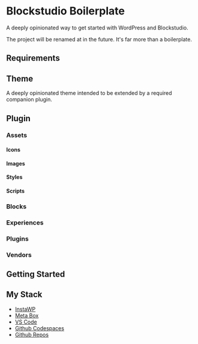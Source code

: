 # Blockstudio Boilerplate
A deeply opinionated way to get started with WordPress and Blockstudio.

The project will be renamed at in the future. It's far more than a boilerplate.

## Requirements

## Theme
A deeply opinionated theme intended to be extended by a required companion plugin.

## Plugin

### Assets

#### Icons

#### Images

#### Styles

#### Scripts

### Blocks

### Experiences

### Plugins

### Vendors

## Getting Started

## My Stack

- [InstaWP](https://app.instawp.io/register?ref=39TUWaLAzX)
- [Meta Box](https://metabox.io/)
- [VS Code](https://code.visualstudio.com/)
- [Github Codespaces](https://github.com/features/codespaces)
- [Github Repos](https://github.com/)
